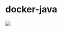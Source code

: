 # docker-java
[![](https://badge.imagelayers.io/lrozek/java:latest.svg)](https://imagelayers.io/?images=lrozek/java:latest 'Get your own badge on imagelayers.io')
